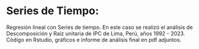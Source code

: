# Series de Tiempo:
Regresión lineal con Series de tiempo.
En este caso se realizó el análisis de Descomposición y Raíz unitaria de IPC de Lima, Perú, años 1992 - 2023.
Código en Rstudio, gráficos e informe de análisis final en pdf adjuntos.
